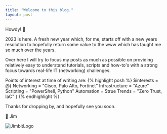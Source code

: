 ```yaml
---
title: "Welcome to this blog."
layout: post
---
```


Howdy! 🤠

2023 is here. A fresh new year which, for me, starts off with a new years resolution to hopefully return some value to the www which has taught me so much over the years.

Over here I will try to focus my posts as much as possible on providing relatively easy to understand tutorials, scripts and how-to's with a strong focus towards real-life IT (networking) challenges.

Points of interest at time of writing are:
{% highlight posh %}
$interests = @{
    Networking     = "Cisco, Palo Alto, Fortinet"
    Infrastructure = "Azure"
    Scripting      = "PowerShell, Python"
    Automation     = $true
    Trends         = "Zero Trust, IaC"
}
{% endhighlight %}

Thanks for dropping by, and hopefully see you soon.

👋 Jim

![JimbitLogo](jimbit-io.github.io/_data/images/Jimbit-Logo-Transparant-Square-100x100.png)
